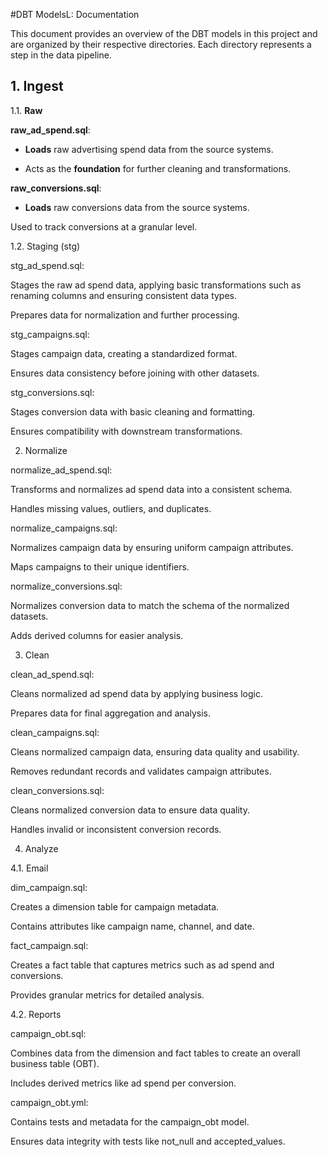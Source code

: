 #DBT ModelsL: Documentation

This document provides an overview of the DBT models in this project and are organized by their respective directories. Each directory represents a step in the data pipeline.

## 1. Ingest

1.1. **Raw**

**raw_ad_spend.sql**:

- **Loads** raw advertising spend data from the source systems.

- Acts as the **foundation** for further cleaning and transformations.

**raw_conversions.sql**:

- **Loads** raw conversions data from the source systems.

Used to track conversions at a granular level.

1.2. Staging (stg)

stg_ad_spend.sql:

Stages the raw ad spend data, applying basic transformations such as renaming columns and ensuring consistent data types.

Prepares data for normalization and further processing.

stg_campaigns.sql:

Stages campaign data, creating a standardized format.

Ensures data consistency before joining with other datasets.

stg_conversions.sql:

Stages conversion data with basic cleaning and formatting.

Ensures compatibility with downstream transformations.

2. Normalize

normalize_ad_spend.sql:

Transforms and normalizes ad spend data into a consistent schema.

Handles missing values, outliers, and duplicates.

normalize_campaigns.sql:

Normalizes campaign data by ensuring uniform campaign attributes.

Maps campaigns to their unique identifiers.

normalize_conversions.sql:

Normalizes conversion data to match the schema of the normalized datasets.

Adds derived columns for easier analysis.

3. Clean

clean_ad_spend.sql:

Cleans normalized ad spend data by applying business logic.

Prepares data for final aggregation and analysis.

clean_campaigns.sql:

Cleans normalized campaign data, ensuring data quality and usability.

Removes redundant records and validates campaign attributes.

clean_conversions.sql:

Cleans normalized conversion data to ensure data quality.

Handles invalid or inconsistent conversion records.

4. Analyze

4.1. Email

dim_campaign.sql:

Creates a dimension table for campaign metadata.

Contains attributes like campaign name, channel, and date.

fact_campaign.sql:

Creates a fact table that captures metrics such as ad spend and conversions.

Provides granular metrics for detailed analysis.

4.2. Reports

campaign_obt.sql:

Combines data from the dimension and fact tables to create an overall business table (OBT).

Includes derived metrics like ad spend per conversion.

campaign_obt.yml:

Contains tests and metadata for the campaign_obt model.

Ensures data integrity with tests like not_null and accepted_values.

